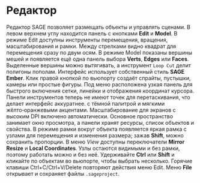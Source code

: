 # Редактор

Редактор SAGE позволяет размещать объекты и управлять сценами. В левом верхнем углу находится панель с кнопками **Edit** и **Model**. В режиме Edit доступны инструменты перемещения, вращения, масштабирования и рамки. Между стрелками видно квадрат для перемещения сразу по двум осям. В режиме Model показаны вершины мешей и появляется ещё одна панель выбора **Verts**, **Edges** или **Faces**. Выделенные вершины можно вытягивать, а инструмент ``Loop Cut`` делит полигоны пополам. Интерфейс использует собственный стиль **SAGE Ember**. Клик правой кнопкой по вьюпорту создаёт спрайты, пустышки, камеры или простые фигуры.
Под меню расположена узкая панель для быстрого включения сетки, линейки и
отображения координат курсора. Панели инструментов теперь не имеют точек для
перетаскивания, что делает интерфейс аккуратнее.
с тёмной палитрой и мягкими жёлто‑оранжевыми акцентами. Масштабирование для экранов с высоким DPI включено
автоматически. Основное пространство занимает окно просмотра, а панели хранят
 ресурсы, список объектов и свойства. В режиме рамки вокруг объекта появляется
 яркая рамка с узлами для перемещения и изменения размера; зажав **Shift**, можно сохранить пропорции. В меню *View* доступны переключатели **Mirror Resize** и **Local Coordinates**. Узлы остаются видимыми и без рамки, поэтому работать можно и без неё.
Удерживайте **Ctrl** или **Shift** и кликайте по объектам во вьюпорте, чтобы выбрать несколько.
Горячие клавиши
Ctrl+C/Ctrl+V/Delete повторяют действия меню Edit. Меню **File** открывает и
сохраняет файлы ``.sageproject``.

